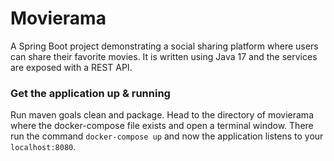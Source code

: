 # Movierama
A Spring Boot project demonstrating a social sharing platform where users can share their favorite movies.
It is written using Java 17 and the services are exposed with a REST API.

### Get the application up & running 
Run maven goals clean and package.
Head to the directory of movierama where the docker-compose file exists and open a terminal window.
There run the command `docker-compose up` and now the application listens to your `localhost:8080`.
